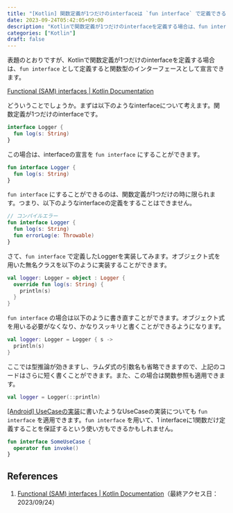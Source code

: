 ```yaml
---
title: "[Kotlin] 関数定義が1つだけのinterfaceは `fun interface` で定義できる"
date: 2023-09-24T05:42:05+09:00
description: "Kotlinで関数定義が1つだけのinterfaceを定義する場合は、fun interfaceとして関数型のイターフェースとして宣言できます。"
categories: ["Kotlin"]
draft: false
---
```


表題のとおりですが、Kotlinで関数定義が1つだけのinterfaceを定義する場合は、`fun interface` として定義すると関数型のインターフェースとして宣言できます。

[Functional (SAM) interfaces | Kotlin Documentation](https://kotlinlang.org/docs/fun-interfaces.html)

どういうことでしょうか。まずは以下のようなinterfaceについて考えます。関数定義が1つだけのinterfaceです。

```kotlin
interface Logger {
  fun log(s: String)
}
```

この場合は、interfaceの宣言を `fun interface` にすることができます。

```kotlin
fun interface Logger {
  fun log(s: String)
}
```

`fun interface` にすることができるのは、関数定義が1つだけの時に限られます。つまり、以下のようなinterfaceの定義をすることはできません。

```kotlin
// コンパイルエラー
fun interface Logger {
  fun log(s: String)
  fun errorLog(e: Throwable)
}
```

さて、`fun interface` で定義したLoggerを実装してみます。オブジェクト式を用いた無名クラスを以下のように実装することができます。

```kotlin
val logger: Logger = object : Logger {
  override fun log(s: String) {
    println(s)
  }
}
```

`fun interface` の場合は以下のように書き直すことができます。オブジェクト式を用いる必要がなくなり、かなりスッキリと書くことができるようになります。

```kotlin
val logger: Logger = Logger { s ->
  println(s)
}
```

ここでは型推論が効きますし、ラムダ式の引数名も省略できますので、上記のコードはさらに短く書くことができます。また、この場合は関数参照も適用できます。

```kotlin
val logger = Logger(::println)
```

[[Android] UseCaseの実装](https://okuzawats.com/blog/implement-usecase-in-android/)に書いたようなUseCaseの実装についても `fun interface` を適用できます。`fun interface` を用いて、1 interfaceに1関数だけ定義することを保証するという使い方もできるかもしれません。

```kotlin
fun interface SomeUseCase {
  operator fun invoke()
}
```

## References

1. [Functional (SAM) interfaces | Kotlin Documentation](https://kotlinlang.org/docs/fun-interfaces.html)（最終アクセス日：2023/09/24）
